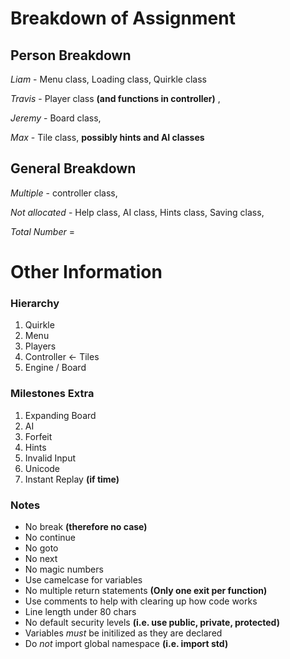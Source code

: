 # Breakdown of Assignment

## Person Breakdown

*Liam* - Menu class, Loading class, Quirkle class


*Travis* - Player class **(and functions in controller)** , 


*Jeremy* - Board class,  


*Max* - Tile class, **possibly hints and AI classes**


## General Breakdown

*Multiple* - controller class, 

*Not allocated* - Help class, AI class, Hints class, Saving class,

*Total Number* = 

# Other Information

### Hierarchy 

1. Quirkle
2. Menu
3. Players
4. Controller <- Tiles
5. Engine / Board

### Milestones Extra

1. Expanding Board
2. AI
3. Forfeit
4. Hints
5. Invalid Input
6. Unicode
7. Instant Replay **(if time)** 

### Notes
* No break **(therefore no case)**
* No continue
* No goto 
* No next
* No magic numbers
* Use camelcase for variables
* No multiple return statements **(Only one exit per function)**
* Use comments to help with clearing up how code works
* Line length under 80 chars
* No default security levels **(i.e. use public, private, protected)**
* Variables *must* be initilized as they are declared
* Do *not* import global namespace **(i.e. import std)**

